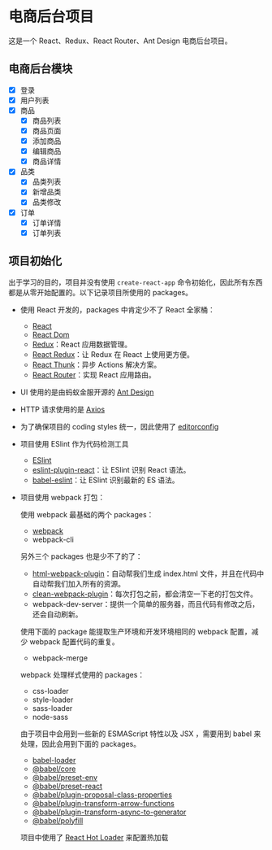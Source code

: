 # 电商后台项目

这是一个 React、Redux、React Router、Ant Design 电商后台项目。

## 电商后台模块

- [x] 登录
- [x] 用户列表
- [x] 商品
  - [x] 商品列表
  - [x] 商品页面
  - [x] 添加商品
  - [x] 编辑商品
  - [x] 商品详情
- [x] 品类
  - [x] 品类列表
  - [x] 新增品类
  - [x] 品类修改
- [x] 订单
  - [x] 订单详情
  - [x] 订单列表

## 项目初始化

出于学习的目的，项目并没有使用 `create-react-app` 命令初始化，因此所有东西都是从零开始配置的。以下记录项目所使用的 packages。

- 使用 React 开发的，packages 中肯定少不了 React 全家桶：

  - [React](https://reactjs.org/)
  - [React Dom](https://www.npmjs.com/package/react-dom)
  - [Redux](https://redux.js.org/)：React 应用数据管理。
  - [React Redux](https://react-redux.js.org/)：让 Redux 在 React 上使用更方便。
  - [React Thunk](https://github.com/reduxjs/redux-thunk)：异步 Actions 解决方案。
  - [React Router](https://reacttraining.com/react-router/web/guides/quick-start)：实现 React 应用路由。

- UI 使用的是由蚂蚁金服开源的 [Ant Design](https://ant.design/docs/react/introduce-cn)

- HTTP 请求使用的是 [Axios](https://github.com/axios/axios)

- 为了确保项目的 coding styles 统一，因此使用了 [editorconfig](https://editorconfig.org/)

- 项目使用 ESlint 作为代码检测工具

  - [ESlint](https://eslint.org/docs/user-guide/getting-started)
  - [eslint-plugin-react](https://github.com/yannickcr/eslint-plugin-react)：让 ESlint 识别 React 语法。
  - [babel-eslint](https://github.com/babel/babel-eslint)：让 ESlint 识别最新的 ES 语法。

- 项目使用 webpack 打包：

  使用 webpack 最基础的两个 packages：

  - [webpack](https://webpack.js.org/)
  - webpack-cli

  另外三个 packages 也是少不了的了：

  - [html-webpack-plugin](https://github.com/jantimon/html-webpack-plugin/blob/master/docs/template-option.md)：自动帮我们生成 index.html 文件，并且在代码中自动帮我们加入所有的资源。
  - [clean-webpack-plugin](https://www.npmjs.com/package/clean-webpack-plugin)：每次打包之前，都会清空一下老的打包文件。
  - webpack-dev-server：提供一个简单的服务器，而且代码有修改之后，还会自动刷新。

  使用下面的 package 能提取生产环境和开发环境相同的 webpack 配置，减少 webpack 配置代码的重复。

  - webpack-merge
  
  webpack 处理样式使用的 packages：

  - css-loader
  - style-loader
  - sass-loader
  - node-sass

  由于项目中会用到一些新的 ESMAScript 特性以及 JSX ，需要用到 babel 来处理，因此会用到下面的 packages。
  
  - [babel-loader](https://webpack.js.org/loaders/babel-loader/)
  - [@babel/core](https://babeljs.io/docs/en/babel-core)
  - [@babel/preset-env](https://babeljs.io/docs/en/babel-preset-env)
  - [@babel/preset-react](https://babeljs.io/docs/en/babel-preset-react)
  - [@babel/plugin-proposal-class-properties](https://babeljs.io/docs/en/babel-plugin-proposal-class-properties)
  - [@babel/plugin-transform-arrow-functions](https://babeljs.io/docs/en/babel-plugin-transform-arrow-functions)
  - [@babel/plugin-transform-async-to-generator](https://babeljs.io/docs/en/babel-plugin-transform-async-to-generator)
  - [@babel/polyfill](https://babeljs.io/docs/en/babel-polyfill)

  项目中使用了 [React Hot Loader](https://github.com/gaearon/react-hot-loader) 来配置热加载
